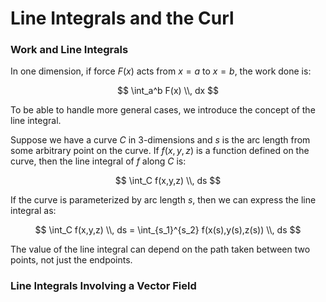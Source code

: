 # Line Integrals and the Curl

### Work and Line Integrals
In one dimension, if force $F(x)$ acts from $x=a$ to $x=b$, the work done is:

$$
\int_a^b F(x) \\, dx
$$

To be able to handle more general cases, we introduce the concept of the line integral.

Suppose we have a curve $C$ in 3-dimensions and $s$ is the arc length from some arbitrary point
on the curve. If $f(x,y,z)$ is a function defined on the curve, then the line integral of $f$ along $C$ is:

$$
\int_C f(x,y,z) \\, ds
$$

If the curve is parameterized by arc length $s$, then we can express the line integral as:

$$
\int_C f(x,y,z) \\, ds = \int_{s_1}^{s_2} f(x(s),y(s),z(s)) \\, ds
$$

The value of the line integral can depend on the path taken between two points, not just the endpoints.

### Line Integrals Involving a Vector Field
